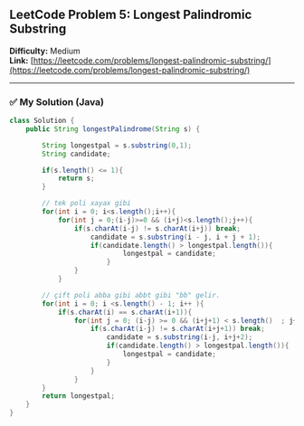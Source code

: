 ## LeetCode Problem 5: Longest Palindromic Substring

**Difficulty:** Medium  
**Link:** [https://leetcode.com/problems/longest-palindromic-substring/](https://leetcode.com/problems/longest-palindromic-substring/)

---

### ✅ My Solution (Java)
```java
class Solution {
    public String longestPalindrome(String s) {

        String longestpal = s.substring(0,1);
        String candidate;

        if(s.length() <= 1){
            return s;
        }

        // tek poli xayax gibi
        for(int i = 0; i<s.length();i++){
            for(int j = 0;(i-j)>=0 && (i+j)<s.length();j++){
                if(s.charAt(i-j) != s.charAt(i+j)) break;
                    candidate = s.substring(i - j, i + j + 1);
                    if(candidate.length() > longestpal.length()){
                            longestpal = candidate;
                        }
                }
            }

        // çift poli abba gibi abbt gibi "bb" gelir.
        for(int i = 0; i <s.length() - 1; i++ ){
            if(s.charAt(i) == s.charAt(i+1)){
                for(int j = 0; (i-j) >= 0 && (i+j+1) < s.length()  ; j++){
                    if(s.charAt(i-j) != s.charAt(i+j+1)) break;
                        candidate = s.substring(i-j, i+j+2);
                        if(candidate.length() > longestpal.length()){
                            longestpal = candidate;
                        }
                    }
                } 
        }  
        return longestpal;
    }
}

